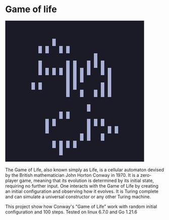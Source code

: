 # Game of life

![](imgs/screenshot.jpg)

The Game of Life, also known simply as Life, is a cellular automaton devised by the British mathematician John Horton Conway in 1970. It is a zero-player game, meaning that its evolution is determined by its initial state, requiring no further input. One interacts with the Game of Life by creating an initial configuration and observing how it evolves. It is Turing complete and can simulate a universal constructor or any other Turing machine.

This project show how Conway's "Game of Life" work with random initial configuration and 100 steps. Tested on linux 6.7.0 and Go 1.21.6
